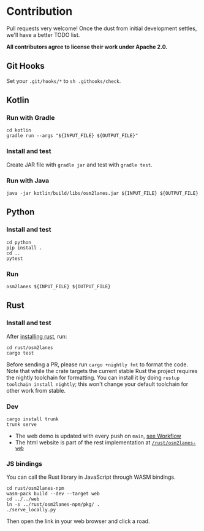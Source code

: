 # Contribution

Pull requests very welcome! Once the dust from initial development settles, we'll have a better TODO list. 

**All contributors agree to license their work under Apache 2.0.**

## Git Hooks

Set your `.git/hooks/*` to `sh .githooks/check`.

## Kotlin

### Run with Gradle

```shell
cd kotlin
gradle run --args "${INPUT_FILE} ${OUTPUT_FILE}"
```

### Install and test

Create JAR file with `gradle jar` and test with `gradle test`.

### Run with Java

```shell
java -jar kotlin/build/libs/osm2lanes.jar ${INPUT_FILE} ${OUTPUT_FILE}
```

## Python

### Install and test

```shell
cd python
pip install .
cd ..
pytest
```

### Run

```shell
osm2lanes ${INPUT_FILE} ${OUTPUT_FILE}
```

## Rust

### Install and test

After [installing rust](https://www.rust-lang.org/tools/install), run:

```shell
cd rust/osm2lanes
cargo test
```

Before sending a PR, please run `cargo +nightly fmt` to format the code.
Note that while the crate targets the current stable Rust
the project requires the nightly toolchain for formatting.
You can install it by doing `rustup toolchain install nightly`;
this won't change your default toolchain for other work from stable.

### Dev

```shell
cargo install trunk
trunk serve
```

- The web demo is updated with every push on `main`, [see Workflow](./.github/workflows/web.yml)
- The html website is part of the rest implementation at [`/rust/osm2lanes-web` ](./rust/osm2lanes-web)

### JS bindings

You can call the Rust library in JavaScript through WASM bindings.

```shell
cd rust/osm2lanes-npm
wasm-pack build --dev --target web
cd ../../web
ln -s ../rust/osm2lanes-npm/pkg/ .
./serve_locally.py
```

Then open the link in your web browser and click a road.